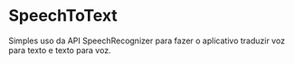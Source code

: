 # SpeechToText

Simples uso da API SpeechRecognizer para fazer o aplicativo traduzir voz para texto e texto para voz.
